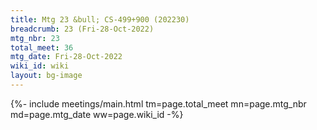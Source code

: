 ```yaml
---
title: Mtg 23 &bull; CS-499+900 (202230)
breadcrumb: 23 (Fri-28-Oct-2022)
mtg_nbr: 23
total_meet: 36
mtg_date: Fri-28-Oct-2022
wiki_id: wiki
layout: bg-image
---
```


{%- include meetings/main.html
    tm=page.total_meet
    mn=page.mtg_nbr
    md=page.mtg_date
    ww=page.wiki_id
-%}
